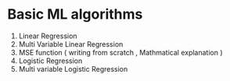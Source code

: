 # Basic ML algorithms #

1. Linear Regression
2. Multi Variable Linear Regression
3. MSE function ( writing from scratch , Mathmatical explanation )
4. Logistic Regression
5. Multi variable Logistic Regression
